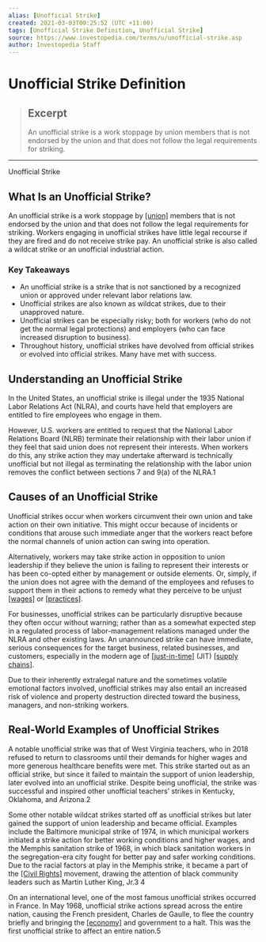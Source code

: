 ```yaml
---
alias: [Unofficial Strike]
created: 2021-03-03T00:25:52 (UTC +11:00)
tags: [Unofficial Strike Definition, Unofficial Strike]
source: https://www.investopedia.com/terms/u/unofficial-strike.asp
author: Investopedia Staff
---
```


# Unofficial Strike Definition

> ## Excerpt
> An unofficial strike is a work stoppage by union members that is not endorsed by the union and that does not follow the legal requirements for striking.

---

Unofficial Strike
## What Is an Unofficial Strike?

An unofficial strike is a work stoppage by [[union]](https://www.investopedia.com/terms/l/labor-union.asp) members that is not endorsed by the union and that does not follow the legal requirements for striking. Workers engaging in unofficial strikes have little legal recourse if they are fired and do not receive strike pay. An unofficial strike is also called a wildcat strike or an unofficial industrial action.

### Key Takeaways

-   An unofficial strike is a strike that is not sanctioned by a recognized union or approved under relevant labor relations law. 
-   Unofficial strikes are also known as wildcat strikes, due to their unapproved nature.
-   Unofficial strikes can be especially risky; both for workers (who do not get the normal legal protections) and employers (who can face increased disruption to business). 
-   Throughout history, unofficial strikes have devolved from official strikes or evolved into official strikes. Many have met with success.

## Understanding an Unofficial Strike

In the United States, an unofficial strike is illegal under the 1935 National Labor Relations Act (NLRA), and courts have held that employers are entitled to fire employees who engage in them.

However, U.S. workers are entitled to request that the National Labor Relations Board (NLRB) terminate their relationship with their labor union if they feel that said union does not represent their interests. When workers do this, any strike action they may undertake afterward is technically unofficial but not illegal as terminating the relationship with the labor union removes the conflict between sections 7 and 9(a) of the NLRA.1

## Causes of an Unofficial Strike

Unofficial strikes occur when workers circumvent their own union and take action on their own initiative. This might occur because of incidents or conditions that arouse such immediate anger that the workers react before the normal channels of union action can swing into operation.

Alternatively, workers may take strike action in opposition to union leadership if they believe the union is failing to represent their interests or has been co-opted either by management or outside elements. Or, simply, if the union does not agree with the demand of the employees and refuses to support them in their actions to remedy what they perceive to be unjust [[wages]](https://www.investopedia.com/terms/w/wage-expense.asp) or [[practices]](https://www.investopedia.com/terms/f/fair-labor-standards-act-flsa.asp).

For businesses, unofficial strikes can be particularly disruptive because they often occur without warning; rather than as a somewhat expected step in a regulated process of labor-management relations managed under the NLRA and other existing laws. An unannounced strike can have immediate, serious consequences for the target business, related businesses, and customers, especially in the modern age of [[just-in-time]](https://www.investopedia.com/terms/j/jit.asp) (JIT) [[supply chains]](https://www.investopedia.com/terms/s/supplychain.asp).

Due to their inherently extralegal nature and the sometimes volatile emotional factors involved, unofficial strikes may also entail an increased risk of violence and property destruction directed toward the business, managers, and non-striking workers. 

## Real-World Examples of Unofficial Strikes

A notable unofficial strike was that of West Virginia teachers, who in 2018 refused to return to classrooms until their demands for higher wages and more generous healthcare benefits were met. This strike started out as an official strike, but since it failed to maintain the support of union leadership, later evolved into an unofficial strike. Despite being unofficial, the strike was successful and inspired other unofficial teachers’ strikes in Kentucky, Oklahoma, and Arizona.2

Some other notable wildcat strikes started off as unofficial strikes but later gained the support of union leadership and became official. Examples include the Baltimore municipal strike of 1974, in which municipal workers initiated a strike action for better working conditions and higher wages, and the Memphis sanitation strike of 1968, in which black sanitation workers in the segregation-era city fought for better pay and safer working conditions. Due to the racial factors at play in the Memphis strike, it became a part of the [[Civil Rights]](https://www.investopedia.com/terms/c/civil-rights-act-1964.asp) movement, drawing the attention of black community leaders such as Martin Luther King, Jr.3 4

On an international level, one of the most famous unofficial strikes occurred in France. In May 1968, unofficial strike actions spread across the entire nation, causing the French president, Charles de Gaulle, to flee the country briefly and bringing the [[economy]](https://www.investopedia.com/terms/e/economy.asp) and government to a halt. This was the first unofficial strike to affect an entire nation.5
